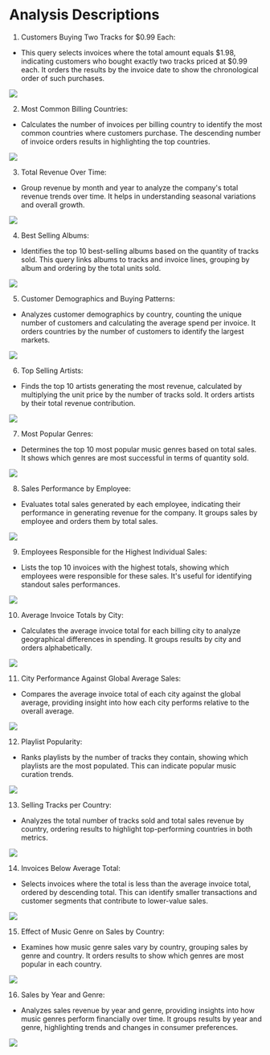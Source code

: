 # Analysis Descriptions
1. Customers Buying Two Tracks for $0.99 Each:
- This query selects invoices where the total amount equals $1.98, indicating customers who bought exactly two tracks priced at $0.99 each. It orders the results by the invoice date to show the chronological order of such purchases.

![](SQL_Solution_Screenshots/How_Many_customers_Bought_2_Trakcs.png)

2. Most Common Billing Countries:
- Calculates the number of invoices per billing country to identify the most common countries where customers purchase. The descending number of invoice orders results in highlighting the top countries.

![](SQL_Solution_Screenshots/Most_common_billing_countries.png)

3. Total Revenue Over Time:
- Group revenue by month and year to analyze the company's total revenue trends over time. It helps in understanding seasonal variations and overall growth.

![](SQL_Solution_Screenshots/Total_Revenue_Over_TIme.png)

4. Best Selling Albums:
- Identifies the top 10 best-selling albums based on the quantity of tracks sold. This query links albums to tracks and invoice lines, grouping by album and ordering by the total units sold.

![](SQL_Solution_Screenshots/Best_selling_album.png)

5. Customer Demographics and Buying Patterns:
- Analyzes customer demographics by country, counting the unique number of customers and calculating the average spend per invoice. It orders countries by the number of customers to identify the largest markets.

![](SQL_Solution_Screenshots/Customer_Demographics_Buying_Patterns.png)

6. Top Selling Artists:
- Finds the top 10 artists generating the most revenue, calculated by multiplying the unit price by the number of tracks sold. It orders artists by their total revenue contribution.

![](SQL_Solution_Screenshots/Top_Selling_artists.png)

7. Most Popular Genres:
- Determines the top 10 most popular music genres based on total sales. It shows which genres are most successful in terms of quantity sold.

![](SQL_Solution_Screenshots/Most_popular_genres.png)

8. Sales Performance by Employee:
- Evaluates total sales generated by each employee, indicating their performance in generating revenue for the company. It groups sales by employee and orders them by total sales.

![](SQL_Solution_Screenshots/Sales_Performance_by_employee.png)

9. Employees Responsible for the Highest Individual Sales:
- Lists the top 10 invoices with the highest totals, showing which employees were responsible for these sales. It's useful for identifying standout sales performances.

![](SQL_Solution_Screenshots/Sales_Performace_Employee_Highest_sale.png)

10. Average Invoice Totals by City:
- Calculates the average invoice total for each billing city to analyze geographical differences in spending. It groups results by city and orders alphabetically.

![](SQL_Solution_Screenshots/Average_invoice_total_by_city.png)

11. City Performance Against Global Average Sales:
- Compares the average invoice total of each city against the global average, providing insight into how each city performs relative to the overall average.

![](SQL_Solution_Screenshots/City_performing_agaist_the_global_average.png)

12. Playlist Popularity:
- Ranks playlists by the number of tracks they contain, showing which playlists are the most populated. This can indicate popular music curation trends.

![](SQL_Solution_Screenshots/playlist_popularity.png)

13. Selling Tracks per Country:
- Analyzes the total number of tracks sold and total sales revenue by country, ordering results to highlight top-performing countries in both metrics.

![](SQL_Solution_Screenshots/selling_tracks_per_country.png)

14. Invoices Below Average Total:
- Selects invoices where the total is less than the average invoice total, ordered by descending total. This can identify smaller transactions and customer segments that contribute to lower-value sales.

![](SQL_Solution_Screenshots/Average_invoice_total_less_than_average.png)

15. Effect of Music Genre on Sales by Country:
- Examines how music genre sales vary by country, grouping sales by genre and country. It orders results to show which genres are most popular in each country.

![](SQL_Solution_Screenshots/Effect_Genre_on_sales.png)

16. Sales by Year and Genre:
- Analyzes sales revenue by year and genre, providing insights into how music genres perform financially over time. It groups results by year and genre, highlighting trends and changes in consumer preferences.

![](SQL_Solution_Screenshots/Sales_by_year_and_genre.png)
